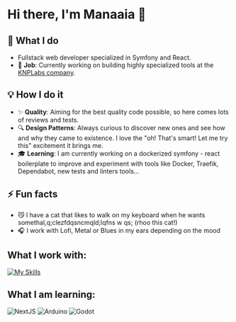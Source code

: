 # Hi there, I'm Manaaia 👋

## :briefcase: What I do
- Fullstack web developer specialized in Symfony and React. 
- 🔭 **Job**: Currently working on building highly specialized tools at the [KNPLabs company](https://knplabs.com/en/).

## :bulb: How I do it
- :sparkles: **Quality**: Aiming for the best quality code possible, so here comes lots of reviews and tests.
- :mag: **Design Patterns**: Always curious to discover new ones and see how and why they came to existence. I love the "oh! That's smart! Let me try this" excitement it brings me.
- :mortar_board: **Learning**: I am currently working on a dockerized symfony - react boilerplate to improve and experiment with tools like Docker, Traefik, Dependabot, new tests and linters tools...

## ⚡ Fun facts
-	:smirk_cat: I have a cat that likes to walk on my keyboard when he wants somethal,q;clezfdqsncmqld;lqfns w qs; (rhoo this cat!)
-	:headphones: I work with Lofi, Metal or Blues in my ears depending on the mood

## What I work with:
[![My Skills](https://skillicons.dev/icons?i=php,js,ts,react,redux,symfony,docker,git,mysql)](https://skillicons.dev)

## What I am learning:
![NextJS](https://skillicons.dev/icons?i=nextjs "NextJS") ![Arduino](https://skillicons.dev/icons?i=arduino "Arduino") ![Godot](https://skillicons.dev/icons?i=godot "Godot")


<!--
**Manaaia/Manaaia** is a ✨ _special_ ✨ repository because its `README.md` (this file) appears on your GitHub profile.

Here are some ideas to get you started:

- 🔭 I am currently working on building highly specialized tools for different clients at the KNPLabs company.
- 🌱 I’m currently learning ...
- 👯 I’m looking to collaborate on ...
- 🤔 I’m looking for help with ...
- 💬 Ask me about ...
- 📫 How to reach me: ...
- 😄 Pronouns: ...
- ⚡ Fun fact: ...
-->
